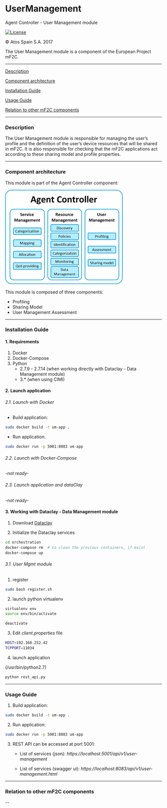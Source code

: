 # UserManagement
Agent Controller - User Management module

[![License](https://img.shields.io/badge/License-Apache%202.0-blue.svg)](https://opensource.org/licenses/Apache-2.0)

&copy; Atos Spain S.A. 2017

The User Management module is a component of the European Project mF2C.

-----------------------

[Description](#description)

[Component architecture](#component-architecture)

[Installation Guide](#installation-guide)

[Usage Guide](#usage-guide)

[Relation to other mF2C components](#relation-to-other-mf2c-components)

-----------------------

### Description

The User Management module is responsible for managing the user’s profile and the definition of the user’s device resources that will be shared in mF2C.
It is also responsible for checking that the mF2C applications act according to these sharing model and profile properties.

-----------------------

### Component architecture

This module is part of the Agent Controller component:

![Agent Controller](resources/ac.png)

This module is composed of three components:
- Profiling
- Sharing Model
- User Management Assessment

-----------------------

### Installation Guide

#### 1. Requirements

1. Docker
2. Docker-Compose
3. Python
    - 2.7.9 - 2.7.14 (when working directly with Dataclay - Data Management module)
    - 3.* (when using CIMI)

#### 2. Launch application

###### 2.1. Launch with Docker

- Build application:

```bash
sudo docker build -t um-app .
```

- Run application:

```bash
sudo docker run -p 5001:8083 um-app
```

###### 2.2. Launch with Docker-Compose

_-not ready-_

###### 2.3. Launch application and dataClay

_-not ready-_


#### 3. Working with Dataclay - Data Management module

1. Download [Dataclay](https://github.com/mF2C/dataClay)

2. Initialize the Dataclay services

```bash
cd orchestration
docker-compose rm  # to clean the previous containers, if exist
docker-compose up
```

###### 3.1. User Mgmt module

1. register

```bash
sudo bash register.sh
```

2. launch python virtualenv

```bash
virtualenv env
source env/bin/activate
```

```bash
deactivate
```

3. Edit _client.properties_ file

```bash
HOST=192.168.252.42
TCPPORT=11034
```

4. launch application

(/usr/bin/python2.7)

```bash
python rest_api.py
```


-----------------------

### Usage Guide

1. Build application:

```bash
sudo docker build -t um-app .
```

2. Run application:

```bash
sudo docker run -p 5001:8083 um-app
```

3. REST API can be accessed at port 5001:

     - List of services (json): _https://localhost:5001/api/v1/user-management_

     - List of services (swagger ui): _https://localhost:8083/api/v1/user-management.html_

-----------------------

### Relation to other mF2C components

_--_
